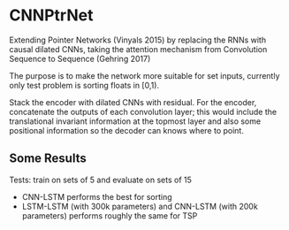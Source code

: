 # CNNPtrNet

Extending Pointer Networks (Vinyals 2015) by replacing the RNNs with causal dilated CNNs, taking the attention mechanism from Convolution Sequence to Sequence (Gehring 2017)

The purpose is to make the network more suitable for set inputs, currently only test problem is sorting floats in [0,1).

Stack the encoder with dilated CNNs with residual. For the encoder, concatenate the outputs of each convolution layer; this would include the translational invariant information at the topmost layer and also some positional information so the decoder can knows where to point.

## Some Results
Tests: train on sets of 5 and evaluate on sets of 15
* CNN-LSTM performs the best for sorting
* LSTM-LSTM (with 300k parameters) and CNN-LSTM (with 200k parameters) performs roughly the same for TSP

